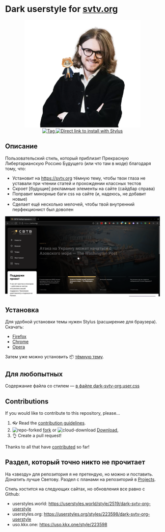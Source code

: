 # Dark userstyle for [svtv.org](https://svtv.org)

<p align="center">
  <img alt="msvetov" src="resources/krasavchik.png" height="350">
  <br>
  <a href="https://github.com/Mayurifag/dark-svtv-org-userstyle/tags">
    <img src="https://img.shields.io/github/tag/Mayurifag/dark-svtv-org-userstyle.svg?label=tag" alt="Tag">
  </a>
  <a href="https://raw.githubusercontent.com/Mayurifag/dark-svtv-org-userstyle/main/dark-svtv-org.user.css">
    <img src="https://img.shields.io/badge/Install%20directly%20with-Stylus-238b8b.svg" alt="Direct link to install with Stylus">
  </a>
</p>

## Описание

Пользовательский стиль, который приблизит Прекрасную Либертарианскую Россию
Будущего (или что там в моде) благодаря тому, что:

* Установит на <https://svtv.org> тёмную тему, чтобы твои глаза не уставали при
чтении статей и прохождении классных тестов
* Скроет \[будущие\] рекламные элементы на сайте (сайдбар справа)
* Поправит минорные баги css на сайте (и, надеюсь, не добавит новые)
* Сделает ещё несколько мелочей, чтобы твой внутренний перфекционист был
доволен

![Показ](resources/presentation.gif)

## Установка

Для удобной установки темы нужен Stylus (расширение для браузера). Скачать:

* [Firefox](https://addons.mozilla.org/en-US/firefox/addon/styl-us/)
* [Chrome](https://chrome.google.com/webstore/detail/stylus/clngdbkpkpeebahjckkjfobafhncgmne)
* [Opera](https://addons.opera.com/en-gb/extensions/details/stylus/)

Затем уже можно установить 📦
[тёмную тему](https://raw.githubusercontent.com/Mayurifag/dark-svtv-org-userstyle/main/dark-svtv-org.user.css).

## Для любопытных

Содержание файла со стилем — [в файле dark-svtv-org.user.css](https://github.com/Mayurifag/dark-svtv-org-userstyle/blob/main/dark-svtv-org.user.css)

## Contributions

If you would like to contribute to this repository, please...

1. 👓 Read the [contribution guidelines](CONTRIBUTING.md).
2. ![repo-forked](https://user-images.githubusercontent.com/136959/42383736-c4cb0db8-80fd-11e8-91ca-12bae108bccc.png)
[fork](https://github.com/Mayurifag/dark-svtv-org-userstyle/fork) or
![cloud-download](https://user-images.githubusercontent.com/136959/42401932-9ee9cae0-813d-11e8-8691-16e29a85d3b9.png)
[Download](https://github.com/Mayurifag/dark-svtv-org-userstyle/archive/main.zip),
3. 👌 Create a pull request!

Thanks to all that have [contributed](AUTHORS.md) so far!

## Раздел, который точно никто не прочитает

На «звезду» для репозитория я не претендую, но можно и поставить. Донатить лучше
Светову. Раздел с планами на репозиторий в [Projects](https://github.com/Mayurifag/dark-svtv-org-userstyle/projects/1).

Стиль хостится на следующих сайтах, но обновления все равно с Github:

* userstyles.world: <https://userstyles.world/style/2519/dark-svtv-org-userstyle>
* userstyles.org: <https://userstyles.org/styles/223598/dark-svtv-org-userstyle>
* uso.kkx.one: <https://uso.kkx.one/style/223598>
